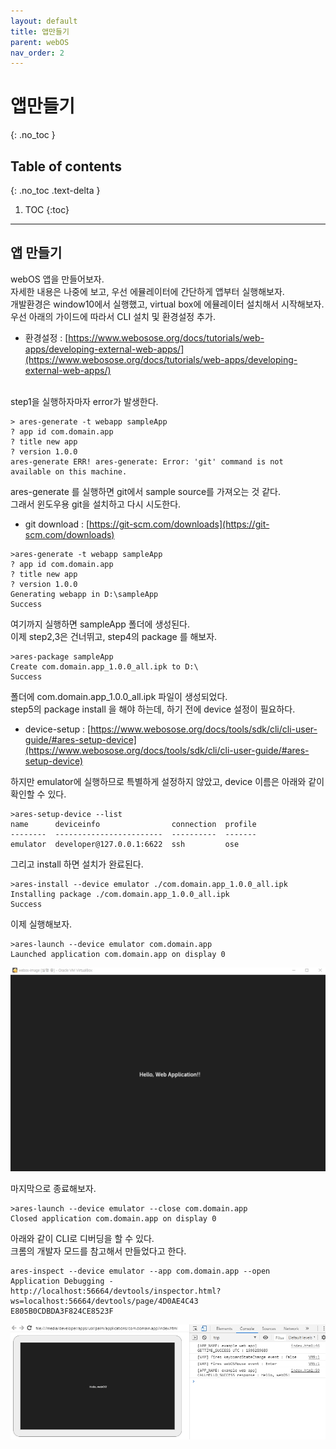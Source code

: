 ```yaml
---
layout: default
title: 앱만들기
parent: webOS
nav_order: 2
---
```


# 앱만들기
{: .no_toc }

## Table of contents
{: .no_toc .text-delta }

1. TOC
{:toc}

---

## 앱 만들기
webOS 앱을 만들어보자.<br>
자세한 내용은 나중에 보고, 우선 에뮬레이터에 간단하게 앱부터 실행해보자.<br>
개발환경은 window10에서 실행했고, virtual box에 에뮬레이터 설치해서 시작해보자.<br>
우선 아래의 가이드에 따라서 CLI 설치 및 환경설정 추가.<br>
* 환경설정 : [https://www.webosose.org/docs/tutorials/web-apps/developing-external-web-apps/](https://www.webosose.org/docs/tutorials/web-apps/developing-external-web-apps/)
<br>
step1을 실행하자마자 error가 발생한다.<br>

```
> ares-generate -t webapp sampleApp
? app id com.domain.app
? title new app
? version 1.0.0
ares-generate ERR! ares-generate: Error: 'git' command is not available on this machine.
```

ares-generate 를 실행하면 git에서 sample source를 가져오는 것 같다.<br>
그래서 윈도우용 git을 설치하고 다시 시도한다. <br>
* git download : [https://git-scm.com/downloads](https://git-scm.com/downloads)

```
>ares-generate -t webapp sampleApp
? app id com.domain.app
? title new app
? version 1.0.0
Generating webapp in D:\sampleApp
Success
```

여기까지 실행하면 sampleApp 폴더에 생성된다.<br>
이제 step2,3은 건너뛰고, step4의 package 를 해보자.<br>

```
>ares-package sampleApp
Create com.domain.app_1.0.0_all.ipk to D:\
Success
```

폴더에 com.domain.app_1.0.0_all.ipk 파일이 생성되었다.<br>
step5의 package install 을 해야 하는데, 하기 전에 device 설정이 필요하다.<br>
* device-setup : [https://www.webosose.org/docs/tools/sdk/cli/cli-user-guide/#ares-setup-device](https://www.webosose.org/docs/tools/sdk/cli/cli-user-guide/#ares-setup-device)

하지만 emulator에 실행하므로 특별하게 설정하지 않았고, device 이름은 아래와 같이 확인할 수 있다.<br>

```
>ares-setup-device --list
name      deviceinfo                connection  profile
--------  ------------------------  ----------  -------
emulator  developer@127.0.0.1:6622  ssh         ose
```

그리고 install 하면 설치가 완료된다.<br>

```
>ares-install --device emulator ./com.domain.app_1.0.0_all.ipk
Installing package ./com.domain.app_1.0.0_all.ipk
Success
```

이제 실행해보자.<br>

```
>ares-launch --device emulator com.domain.app
Launched application com.domain.app on display 0
```
![](./vbox_emulator_hello_web_application.jpg)

마지막으로 종료해보자.<br>

```
>ares-launch --device emulator --close com.domain.app
Closed application com.domain.app on display 0
```

아래와 같이 CLI로 디버딩을 할 수 있다.<br>
크롬의 개발자 모드를 참고해서 만들었다고 한다.<br>

```
ares-inspect --device emulator --app com.domain.app --open
Application Debugging - http://localhost:56664/devtools/inspector.html?ws=localhost:56664/devtools/page/4D0AE4C43
E805B0CDBDA3F824CE8523F
```
![](./vbox_emulator_hello_web_application_debugging.jpg)
